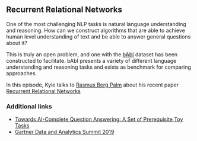 ## Recurrent Relational Networks

One of the most challenging NLP tasks is natural language understanding and reasoning.  How can we construct algorithms that are able to achieve human level understanding of text and be able to answer general questions about it?

This is truly an open problem, and one with the [bAbI](https://research.fb.com/downloads/babi/) dataset has been constructed to facilitate.  bAbI presents a variety of different language understanding and reasoning tasks and exists as benchmark for comparing approaches.

In this episode, Kyle talks to [Rasmus Berg Palm](https://twitter.com/rasmusbergpalm) about his recent paper [Recurrent Relational Networks](https://papers.nips.cc/paper/7597-recurrent-relational-networks.pdf)

### Additional links

* [Towards AI-Complete Question Answering: A Set of Prerequisite Toy Tasks
](http://arxiv.org/abs/1502.05698)
* [Gartner Data and Analytics Summit 2019](http://gartnerevents.com/dataskeptic)
